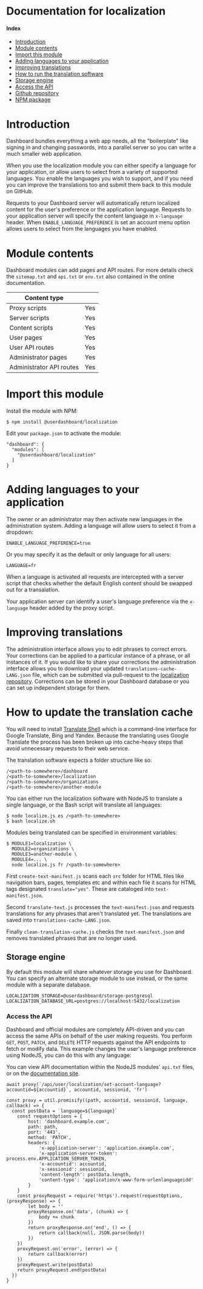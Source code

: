 # Documentation for localization 

#### Index

- [Introduction](#introduction)
- [Module contents](#module-contents)
- [Import this module](#import-this-module)
- [Adding languages to your application](#adding-supported-languages)
- [Improving translations](#improving-translations)
- [How to run the translation software](#translating-your-own-module)
- [Storage engine](#storage-engine)
- [Access the API](#access-the-api)
- [Github repository](https://github.com/userdashboard/localization)
- [NPM package](https://npmjs.org/userdashboard/localization)


# Introduction

Dashboard bundles everything a web app needs, all the "boilerplate" like signing in and changing passwords, into a parallel server so you can write a much smaller web application.

When you use the localization module you can either specify a language for your application, or allow users to select from a variety of supported languages.  You enable the languages you wish to support, and if you need you can improve the translations too and submit them back to this module on GitHub.

Requests to your Dashboard server will automatically return localized content for the user's preference or the application language.  Requests to your application server will specify the content language in `x-language` header.  When `ENABLE_LANGUAGE_PREFERENCE` is set an account menu option allows users to select from the languages you have enabled.

# Module contents 

Dashboard modules can add pages and API routes.  For more details check the `sitemap.txt` and `api.txt` or `env.txt` also contained in the online documentation.

| Content type             |     |
|--------------------------|-----|
| Proxy scripts            | Yes |
| Server scripts           | Yes |
| Content scripts          | Yes |
| User pages               | Yes |
| User API routes          | Yes | 
| Administrator pages      | Yes |
| Administrator API routes | Yes | 

# Import this module

Install the module with NPM:

    $ npm install @userdashboard/localization

Edit your `package.json` to activate the module:

    "dashboard": {
      "modules": [
        "@userdashboard/localization"
      ]
    }

# Adding languages to your application

The owner or an administrator may then activate new languages in the administration system.  Adding a language will allow users to select it from a dropdown:

    ENABLE_LANGUAGE_PREFERENCE=true

Or you may specify it as the default or only language for all users:

    LANGUAGE=fr

When a language is activated all requests are intercepted with a server script that checks whether the default English content should be swapped out for a transalation.

Your application server can identify a user's language preference via the `x-language` header added by the proxy script.

# Improving translations

The administration interface allows you to edit phrases to correct errors.  Your corrections can be applied to a particular instance of a phrase, or all instances of it.  If you would like to share your corrections the administration interface allows you to download your updated `translations-cache-LANG.json` file, which can be submitted via pull-request to the [localization repository](https://github.com/userdashboard/localization).  Corrections can be stored in your Dashboard database or you can set up independent storage for them.

# How to update the translation cache

You will need to install [Translate Shell](https://github.com/soimort/translate-shell) which is a command-line interface for Google Translate, Bing and Yandex.  Because the translating uses Google Translate the process has been broken up into cache-heavy steps that avoid unnecessary requests to their web service.  

The translation software expects a folder structure like so:

    /<path-to-somewhere>/dashboard
    /<path-to-somewhere>/localization
    /<path-to-somewhere>/organizations
    /<path-to-somewhere>/another-module

You can either run the localization software with NodeJS to translate a single language, or the Bash script will translate all languages:

    $ node localize.js es /<path-to-somewhere>
    $ bash localize.sh

Modules being translated can be specified in environment variables:

    $ MODULE1=localization \
      MODULE2=organizations \
      MODULE3=another-module \
      MODULE4=... \
      node localize.js fr /<path-to-somewhere>

First `create-text-manifest.js` scans each `src` folder for HTML files like navigation bars, pages, templates etc and within each file it scans for HTML tags designated `translate="yes"`.  These are cataloged into `text-manifest.json`.

Second `translate-text.js` processes the `text-manifest.json` and requests translations for any phrases that aren't translated yet.  The translations are saved into `translations-cache-LANG.json`.

Finally `clean-translation-cache.js` checks the `text-manifest.json` and removes translated phrases that are no longer used.

## Storage engine

By default this module will share whatever storage you use for Dashboard.  You can specify an alternate storage module to use instead, or the same module with a separate database.

    LOCALIZATION_STORAGE=@userdashboard/storage-postgresql
    LOCALIZATION_DATABASE_URL=postgres://localhost:5432/localization

### Access the API

Dashboard and official modules are completely API-driven and you can access the same APIs on behalf of the user making requests.  You perform `GET`, `POST`, `PATCH`, and `DELETE` HTTP requests against the API endpoints to fetch or modify data.  This example changes the user's language preference using NodeJS, you can do this with any language:

You can view API documentation within the NodeJS modules' `api.txt` files, or on the [documentation site](https://userdashboard.github.io/localization-api).

    await proxy(`/api/user/localization/set-account-language?accountid=${accountid}`, accountid, sessionid, 'fr')

    const proxy = util.promisify((path, accountid, sessionid, language, callback) => {
      const postData = `language=${language}`
        const requestOptions = {
            host: 'dashboard.example.com',
            path: path,
            port: '443',
            method: 'PATCH',
            headers: {
                'x-application-server': 'application.example.com',
                'x-application-server-token': process.env.APPLICATION_SERVER_TOKEN,
                'x-accountid': accountid,
                'x-sessionid': sessionid,
                'content-length': postData.length,
                'content-type': 'application/x-www-form-urlenlanguageidd'
            }
        }
        const proxyRequest = require('https').request(requestOptions, (proxyResponse) => {
            let body = ''
            proxyResponse.on('data', (chunk) => {
                body += chunk
            })
            return proxyResponse.on('end', () => {
                return callback(null, JSON.parse(body))
            })
        })
        proxyRequest.on('error', (error) => {
            return callback(error)
        })
        proxyRequest.write(postData)
        return proxyRequest.end(postData)
      })
    }
